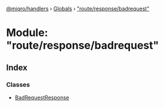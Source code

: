 [@miqro/handlers](../README.md) › [Globals](../globals.md) › ["route/response/badrequest"](_route_response_badrequest_.md)

# Module: "route/response/badrequest"

## Index

### Classes

* [BadRequestResponse](../classes/_route_response_badrequest_.badrequestresponse.md)
